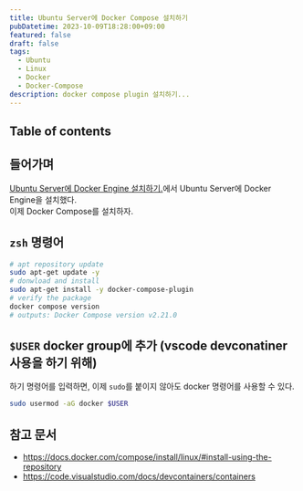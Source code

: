 ```yaml
---
title: Ubuntu Server에 Docker Compose 설치하기
pubDatetime: 2023-10-09T18:28:00+09:00
featured: false
draft: false
tags:
  - Ubuntu
  - Linux
  - Docker
  - Docker-Compose
description: docker compose plugin 설치하기...
---
```


## Table of contents

## 들어가며

[Ubuntu Server에 Docker Engine 설치하기.](install-docker-engine-on-ubuntu-server.md)에서 Ubuntu Server에 Docker Engine을 설치했다.  
이제 Docker Compose를 설치하자.

## `zsh` 명령어

```zsh
# apt repository update
sudo apt-get update -y
# donwload and install
sudo apt-get install -y docker-compose-plugin
# verify the package
docker compose version
# outputs: Docker Compose version v2.21.0
```

## `$USER` docker group에 추가 (vscode devconatiner 사용을 하기 위해)

하기 명령어를 입력하면, 이제 `sudo`를 붙이지 않아도 docker 명령어를 사용할 수 있다.

```zsh
sudo usermod -aG docker $USER
```

## 참고 문서

- <https://docs.docker.com/compose/install/linux/#install-using-the-repository>
- <https://code.visualstudio.com/docs/devcontainers/containers>
